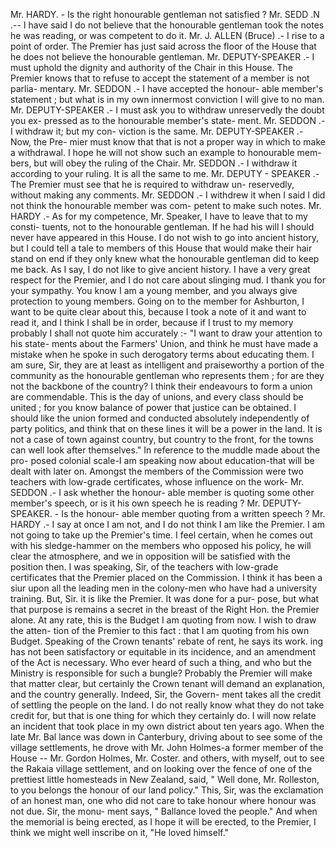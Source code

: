Mr. HARDY. - Is the right honourable gentleman not satisfied ? Mr. SEDD .N .-- I have said I do not believe that the honourable gentleman took the notes he was reading, or was competent to do it. Mr. J. ALLEN (Bruce) .- I rise to a point of order. The Premier has just said across the floor of the House that he does not believe the honourable gentleman. Mr. DEPUTY-SPEAKER .- I must uphold the dignity and authority of the Chair in this House. The Premier knows that to refuse to accept the statement of a member is not parlia- mentary. Mr. SEDDON .- I have accepted the honour- able member's statement ; but what is in my own innermost conviction I will give to no man. Mr. DEPUTY-SPEAKER .- I must ask you to withdraw unreservedly the doubt you ex- pressed as to the honourable member's state- ment. Mr. SEDDON .- I withdraw it; but my con- viction is the same. Mr. DEPUTY-SPEAKER .- Now, the Pre- mier must know that that is not a proper way in which to make a withdrawal. I hope he will not show such an example to honourable mem- bers, but will obey the ruling of the Chair. Mr. SEDDON .- I withdraw it according to your ruling. It is all the same to me. Mr. DEPUTY - SPEAKER .- The Premier must see that he is required to withdraw un- reservedly, without making any comments. Mr. SEDDON .- I withdrew it when I said I did not think the honourable member was com- petent to make such notes. Mr. HARDY .- As for my competence, Mr. Speaker, I have to leave that to my consti- tuents, not to the honourable gentleman. If he had his will I should never have appeared in this House. I do not wish to go into ancient history, but I could tell a tale to members of this House that would make their hair stand on end if they only knew what the honourable gentleman did to keep me back. As I say, I do not like to give ancient history. I have a very great respect for the Premier, and I do not care about slinging mud. I thank you for your sympathy. You know I am a young member, and you always give protection to young members. Going on to the member for Ashburton, I want to be quite clear about this, because I took a note of it and want to read it, and I think I shall be in order, because if I trust to my memory probably I shall not quote him accurately :- "I want to draw your attention to his state- ments about the Farmers' Union, and think he must have made a mistake when he spoke in such derogatory terms about educating them. I am sure, Sir, they are at least as intelligent and praiseworthy a portion of the community as the honourable gentleman who represents them ; for are they not the backbone of the country? I think their endeavours to form a union are commendable. This is the day of unions, and every class should be united ; for you know balance of power that justice can be obtained. I should like the union formed and conducted absolutely independently of party politics, and think that on these lines it will be a power in the land. It is not a case of town against country, but country to the front, for the towns can well look after themselves." In reference to the muddle made about the pro- posed colonial scale-I am speaking now about education-that will be dealt with later on. Amongst the members of the Commission were two teachers with low-grade certificates, whose influence on the work- Mr. SEDDON .- I ask whether the honour- able member is quoting some other member's speech, or is it his own speech he is reading ? Mr. DEPUTY-SPEAKER. - Is the honour- able member quoting from a written speech ? Mr. HARDY .- I say at once I am not, and I do not think I am like the Premier. I am not going to take up the Premier's time. I feel certain, when he comes out with his sledge-hammer on the members who opposed his policy, he will clear the atmosphere, and we in opposition will be satisfied with the position then. I was speaking, Sir, of the teachers with low-grade certificates that the Premier placed on the Commission. I think it has been a siur upon all the leading men in the colony-men who have had a university training. But, Sir. it is like the Premier. It was done for a pur- pose, but what that purpose is remains a secret in the breast of the Right Hon. the Premier alone. At any rate, this is the Budget I am quoting from now. I wish to draw the atten- tion of the Premier to this fact : that I am quoting from his own Budget. Speaking of the Crown tenants' rebate of rent, he says its work. ing has not been satisfactory or equitable in its incidence, and an amendment of the Act is necessary. Who ever heard of such a thing, and who but the Ministry is responsible for such a bungle? Probably the Premier will make that matter clear, but certainly the Crown tenant will demand an explanation, and the country generally. Indeed, Sir, the Govern- ment takes all the credit of settling the people on the land. I do not really know what they do not take credit for, but that is one thing for which they certainly do. I will now relate an incident that took place in my own district about ten years ago. When the late Mr. Bal lance was down in Canterbury, driving about to see some of the village settlements, he drove with Mr. John Holmes-a former member of the House -- Mr. Gordon Holmes, Mr. Coster. and others, with myself, out to see the Rakaia village settlement, and on looking over the fence of one of the prettiest little homesteads in New Zealand, said, " Well done, Mr. Rolleston, to you belongs the honour of our land policy." This, Sir, was the exclamation of an honest man, one who did not care to take honour where honour was not due. Sir, the monu- ment says, " Ballance loved the people." And when the memorial is being erected, as I hope it will be erected, to the Premier, I think we might well inscribe on it, "He loved himself." 